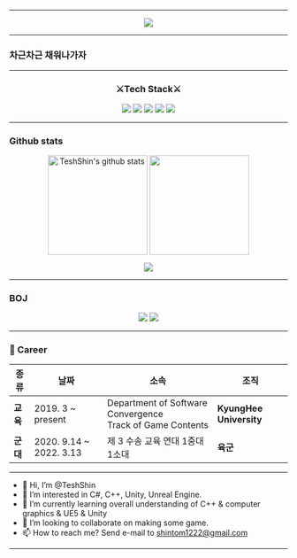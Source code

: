 ***
<p align="center">
  <img src="https://capsule-render.vercel.app/api?type=waving&color=gradient&fontcolor=white&height=300&section=header&text=DongminShin&animation=twinkling&fontSize=90&fontAlignY=40"/>
</p>

***

### 차근차근 채워나가자

***

<h3 align="center">
  ⚔️Tech Stack⚔️
</h3>


<p align="center">
  <img src="https://img.shields.io/badge/Python-3766AB?style=flat-square&logo=Python&logoColor=white"/>
  <img src="https://img.shields.io/badge/C++-00599C?style=flat-square&logo=C%2B%2B&logoColor=white"/>
  <img src="https://img.shields.io/badge/C Sharp-239120?style=flat-square&logo=C Sharp&logoColor=white"/>
  <img src="https://img.shields.io/badge/Unity-000000?style=flat-square&logo=Unity&logoColor=white"/>
  <img src="https://img.shields.io/badge/Unreal Engine 5-313131?style=flat-square&logo=UnrealEngine&logoColor=white"/>
</p>

***
### Github stats
<p align="center">
  <a href="https://github.com/TeshShin"><img align="center" style="height:180px" src="https://github-readme-stats.vercel.app/api?username=TeshShin&show_icons=true&include_all_commits=true&hide_border=true&bg_color=30,7F7FD5,86A8E7,91eae4&title_color=fff&text_color=fff" alt="TeshShin's github stats" /></a>
  <a href="https://github.com/TeshShin"><img align="center" style="height:180px" src="https://github-readme-stats.vercel.app/api/top-langs/?username=TeshShin&layout=compact&hide_border=true&bg_color=30,68CCD4,86A8E7&title_color=fff&text_color=fff" /></a> 
</p>
<p align="center">
  <a href="https://hits.seeyoufarm.com"><img src="https://hits.seeyoufarm.com/api/count/incr/badge.svg?url=https%3A%2F%2Fgithub.com%2Fshintom1222&count_bg=%2365DDDF&title_bg=%235E95ED&icon=github.svg&icon_color=%23E7E7E7&title=hits&edge_flat=false"/>
  </a>
</p>

***
### BOJ

<p align="center">
  <img src="http://mazassumnida.wtf/api/v2/generate_badge?boj=shintom"/>
  <img src="https://mazandi.herokuapp.com/api?handle=shintom&theme=warm"/>
</p>

***

### :purple_heart: Career

| **종류**      | **날짜**          | **소속**                                                     | **조직**                |
|---------------|-------------------|--------------------------------------------------------------|-------------------------|
| **교육**      | 2019. 3 ~ present | Department of Software Convergence<br>Track of Game Contents | **KyungHee University** |
| **군대**      | 2020. 9.14 ~ 2022. 3.13| 제 3 수송 교육 연대 1중대 1소대                           | **육군**                |

***

- 👋 Hi, I’m @TeshShin
- 👀 I’m interested in C#, C++, Unity, Unreal Engine.
- 🌱 I’m currently learning overall understanding of C++ & computer graphics & UE5 & Unity
- 💞️ I’m looking to collaborate on making some game.
- 📫 How to reach me? Send e-mail to shintom1222@gmail.com

***


<!---
shintom1222/shintom1222 is a ✨ special ✨ repository because its `README.md` (this file) appears on your GitHub profile.
You can click the Preview link to take a look at your changes.
--->
